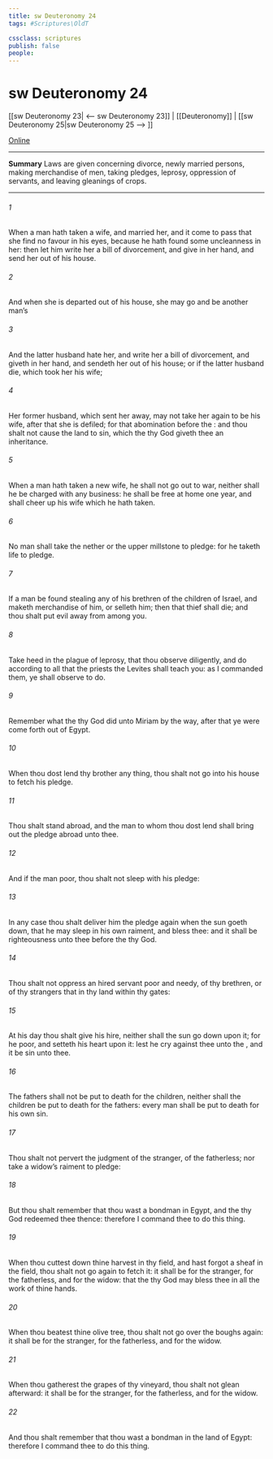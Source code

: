 ```yaml
---
title: sw Deuteronomy 24
tags: #Scriptures\OldT

cssclass: scriptures
publish: false
people:
---
```


# sw Deuteronomy 24
[[sw Deuteronomy 23| <-- sw Deuteronomy 23]] | [[Deuteronomy]] | [[sw Deuteronomy 25|sw Deuteronomy 25 --> ]]

[Online](https://churchofjesuschrist.org/study/scriptures/ot/deut/24?lang=eng)

---
__Summary__
Laws are given concerning divorce, newly married persons, making merchandise of men, taking pledges, leprosy, oppression of servants, and leaving gleanings of crops.

---
###### 1 
When a man hath taken a wife, and married her, and it come to pass that she find no favour in his eyes, because he hath found some uncleanness in her: then let him write her a bill of divorcement, and give  in her hand, and send her out of his house.

###### 2 
And when she is departed out of his house, she may go and be another man’s 

###### 3 
And  the latter husband hate her, and write her a bill of divorcement, and giveth  in her hand, and sendeth her out of his house; or if the latter husband die, which took her  his wife;

###### 4 
Her former husband, which sent her away, may not take her again to be his wife, after that she is defiled; for that  abomination before the : and thou shalt not cause the land to sin, which the  thy God giveth thee  an inheritance.

###### 5 
When a man hath taken a new wife, he shall not go out to war, neither shall he be charged with any business:  he shall be free at home one year, and shall cheer up his wife which he hath taken.

###### 6 
No man shall take the nether or the upper millstone to pledge: for he taketh  life to pledge.

###### 7 
If a man be found stealing any of his brethren of the children of Israel, and maketh merchandise of him, or selleth him; then that thief shall die; and thou shalt put evil away from among you.

###### 8 
Take heed in the plague of leprosy, that thou observe diligently, and do according to all that the priests the Levites shall teach you: as I commanded them,  ye shall observe to do.

###### 9 
Remember what the  thy God did unto Miriam by the way, after that ye were come forth out of Egypt.

###### 10 
When thou dost lend thy brother any thing, thou shalt not go into his house to fetch his pledge.

###### 11 
Thou shalt stand abroad, and the man to whom thou dost lend shall bring out the pledge abroad unto thee.

###### 12 
And if the man  poor, thou shalt not sleep with his pledge:

###### 13 
In any case thou shalt deliver him the pledge again when the sun goeth down, that he may sleep in his own raiment, and bless thee: and it shall be righteousness unto thee before the  thy God.

###### 14 
Thou shalt not oppress an hired servant  poor and needy,  of thy brethren, or of thy strangers that  in thy land within thy gates:

###### 15 
At his day thou shalt give  his hire, neither shall the sun go down upon it; for he  poor, and setteth his heart upon it: lest he cry against thee unto the , and it be sin unto thee.

###### 16 
The fathers shall not be put to death for the children, neither shall the children be put to death for the fathers: every man shall be put to death for his own sin.

###### 17 
Thou shalt not pervert the judgment of the stranger,  of the fatherless; nor take a widow’s raiment to pledge:

###### 18 
But thou shalt remember that thou wast a bondman in Egypt, and the  thy God redeemed thee thence: therefore I command thee to do this thing.

###### 19 
When thou cuttest down thine harvest in thy field, and hast forgot a sheaf in the field, thou shalt not go again to fetch it: it shall be for the stranger, for the fatherless, and for the widow: that the  thy God may bless thee in all the work of thine hands.

###### 20 
When thou beatest thine olive tree, thou shalt not go over the boughs again: it shall be for the stranger, for the fatherless, and for the widow.

###### 21 
When thou gatherest the grapes of thy vineyard, thou shalt not glean  afterward: it shall be for the stranger, for the fatherless, and for the widow.

###### 22 
And thou shalt remember that thou wast a bondman in the land of Egypt: therefore I command thee to do this thing.

